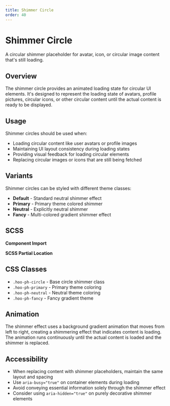 ```yaml
---
title: Shimmer Circle
order: 40
---
```


# Shimmer Circle

A circular shimmer placeholder for avatar, icon, or circular image content that's still loading.

## Overview

The shimmer circle provides an animated loading state for circular UI elements. It's designed to represent the loading state of avatars, profile pictures, circular icons, or other circular content until the actual content is ready to be displayed.

## Usage

Shimmer circles should be used when:
* Loading circular content like user avatars or profile images
* Maintaining UI layout consistency during loading states
* Providing visual feedback for loading circular elements
* Replacing circular images or icons that are still being fetched

## Variants

Shimmer circles can be styled with different theme classes:
* **Default** - Standard neutral shimmer effect
* **Primary** - Primary theme colored shimmer
* **Neutral** - Explicitly neutral shimmer
* **Fancy** - Multi-colored gradient shimmer effect

## SCSS

**Component Import**

**SCSS Partial Location**

## CSS Classes

* `.hoo-ph-circle` - Base circle shimmer class
* `.hoo-ph-primary` - Primary theme coloring
* `.hoo-ph-neutral` - Neutral theme coloring
* `.hoo-ph-fancy` - Fancy gradient theme

## Animation

The shimmer effect uses a background gradient animation that moves from left to right, creating a shimmering effect that indicates content is loading. The animation runs continuously until the actual content is loaded and the shimmer is replaced.

## Accessibility

* When replacing content with shimmer placeholders, maintain the same layout and spacing
* Use `aria-busy="true"` on container elements during loading
* Avoid conveying essential information solely through the shimmer effect
* Consider using `aria-hidden="true"` on purely decorative shimmer elements
